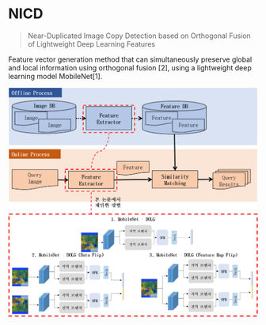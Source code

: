 # NICD
> Near-Duplicated Image Copy Detection based on Orthogonal Fusion of Lightweight Deep Learning Features

Feature vector generation method that can simultaneously preserve global and local information using orthogonal fusion [2], 
using a lightweight deep learning model MobileNet[1].

![](imgs/system%20diagram.png)
